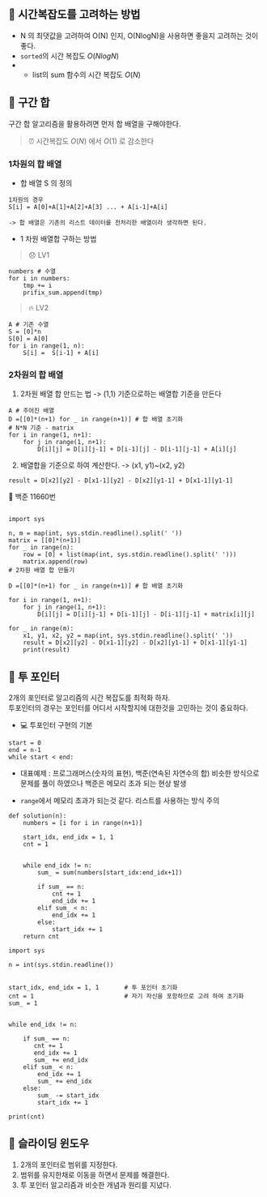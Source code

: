 ## 📌 시간복잡도를 고려하는 방법
- N 의 최댓값을 고려하여 O(N) 인지, O(NlogN)을 사용하면 좋을지 고려하는 것이 좋다.
- `sorted`의 시간 복잡도 $O(NlogN)$
- - list의 sum 함수의 시간 복잡도 $O(N)$

## 📌 구간 합
구간 합 알고리즘을 활용하려면 먼저 합 배열을 구해야한다.

> ⏰ 시간복잡도
$O(N)$ 에서 $O(1)$ 로 감소한다

### 1차원의 합 배열
- 합 배열 S 의 정의
```
1차원의 경우
S[i] = A[0]+A[1]+A[2]+A[3] ... + A[i-1]+A[i]

-> 합 배열은 기존의 리스트 데이터를 전처리한 배열이라 생각하면 된다.
```
- 1 차원 배열합 구하는 방법
> 😞 LV1

```
numbers # 수열
for i in numbers:
    tmp += i
    prifix_sum.append(tmp)
```

> 🔥 LV2
```
A # 기존 수열
S = [0]*n
S[0] = A[0]
for i in range(1, n):
    S[i] =  S[i-1] + A[i]
```

### 2차원의 합 배열
1. 2차원 배열 합 만드는 법 -> (1,1) 기준으로하는 배열합 기준을 만든다
```
A # 주어진 배열
D =[[0]*(n+1) for _ in range(n+1)] # 합 배열 초기화
# N*N 기준 - matrix
for i in range(1, n+1):
    for j in range(1, n+1):
        D[i][j] = D[i][j-1] + D[i-1][j] - D[i-1][j-1] + A[i][j]

```
2. 배열합을 기준으로 하여 계산한다.  -> (x1, y1)~(x2, y2)


```
result = D[x2][y2] - D[x1-1][y2] - D[x2][y1-1] + D[x1-1][y1-1]
```

📑 백준 11660번
```

import sys

n, m = map(int, sys.stdin.readline().split(' '))
matrix = [[0]*(n+1)]
for _ in range(n):
    row = [0] + list(map(int, sys.stdin.readline().split(' ')))
    matrix.append(row)
# 2차원 배열 합 만들기

D =[[0]*(n+1) for _ in range(n+1)] # 합 배열 초기화

for i in range(1, n+1):
    for j in range(1, n+1):
        D[i][j] = D[i][j-1] + D[i-1][j] - D[i-1][j-1] + matrix[i][j]

for _ in range(m):
    x1, y1, x2, y2 = map(int, sys.stdin.readline().split(' '))
    result = D[x2][y2] - D[x1-1][y2] - D[x2][y1-1] + D[x1-1][y1-1]
    print(result)
```

## 📌 투 포인터
2개의 포인터로 알고리즘의 시간 복잡도를 최적화 하자.  
투포인터의 경우는 포인터를 어디서 시작할지에 대한것을 고민하는 것이 중요하다.
- 💻 투포인터 구현의 기본
```
start = 0
end = n-1
while start < end:
```

- 대표예제 : 프로그래머스(숫자의 표현), 백준(연속된 자연수의 합)
비슷한 방식으로 문제를 풀이 하였으나 백준은 메모리 초과 되는 현상 발생

- `range`에서 메모리 초과가 되는것 같다. 리스트를 사용하는 방식 주의 
```
def solution(n):
    numbers = [i for i in range(n+1)]

    start_idx, end_idx = 1, 1
    cnt = 1


    while end_idx != n:
        sum_ = sum(numbers[start_idx:end_idx+1])

        if sum_ == n:
            cnt += 1
            end_idx += 1
        elif sum_ < n:
            end_idx += 1
        else:
            start_idx += 1
    return cnt

```

```
import sys

n = int(sys.stdin.readline())


start_idx, end_idx = 1, 1       # 투 포인터 초기화
cnt = 1                         # 자기 자신을 포함하므로 고려 하여 초기화
sum_ = 1


while end_idx != n:

    if sum_ == n:
       cnt += 1
       end_idx += 1
       sum_ += end_idx
    elif sum_ < n:
        end_idx += 1
        sum_ += end_idx
    else:
        sum_ -= start_idx
        start_idx += 1

print(cnt)
```

## 📌 슬라이딩 윈도우
1. 2개의 포인터로 범위를 지정한다.
2. 범위를 유지한채로 이동을 하면서 문제를 해결한다.
3. 투 포인터 알고리즘과 비슷한 개념과 원리를 지녔다.